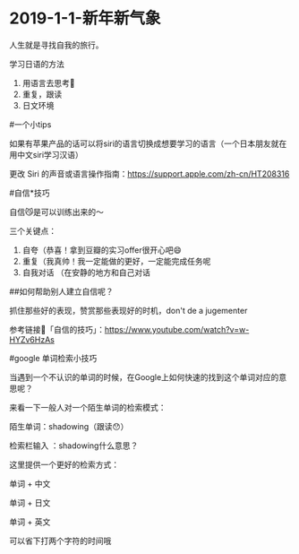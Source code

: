 # 2019-1-1-新年新气象


人生就是寻找自我的旅行。

学习日语的方法

1. 用语言去思考🤔
2. 重复，跟读
3. 日文环境

#一个小tips

如果有苹果产品的话可以将siri的语言切换成想要学习的语言（一个日本朋友就在用中文siri学习汉语）

更改 Siri 的声音或语言操作指南：https://support.apple.com/zh-cn/HT208316

#自信*技巧

自信😼是可以训练出来的～

三个关键点：

1. 自夸（恭喜！拿到豆瓣的实习offer很开心吧😄
2. 重复（我真帅！我一定能做的更好，一定能完成任务呢
3. 自我对话 （在安静的地方和自己对话

##如何帮助别人建立自信呢？

抓住那些好的表现，赞赏那些表现好的时机，don't de a jugementer

参考链接🔗「自信的技巧」：https://www.youtube.com/watch?v=w-HYZv6HzAs

#google 单词检索小技巧

当遇到一个不认识的单词的时候，在Google上如何快速的找到这个单词对应的意思呢？

来看一下一般人对一个陌生单词的检索模式：

陌生单词：shadowing（跟读😯）

检索栏输入 ：shadowing什么意思？

这里提供一个更好的检索方式：

单词 + 中文  

单词 + 日文

单词 + 英文

可以省下打两个字符的时间哦

